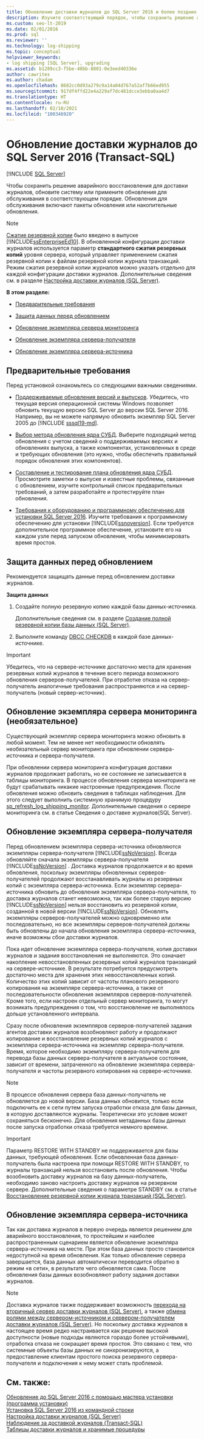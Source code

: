```yaml
---
title: Обновление доставки журналов до SQL Server 2016 и более поздних версий
description: Изучите соответствующий порядок, чтобы сохранить решение аварийного восстановления доставки журналов при обновлении до SQL Server 2016 и более поздних версий с предыдущей версии.
ms.custom: seo-lt-2019
ms.date: 02/01/2016
ms.prod: sql
ms.reviewer: ''
ms.technology: log-shipping
ms.topic: conceptual
helpviewer_keywords:
- log shipping [SQL Server], upgrading
ms.assetid: b1289cc3-f5be-40bb-8801-0e3eed40336e
author: cawrites
ms.author: chadam
ms.openlocfilehash: 8682cc0d93a279c9a14a04d767a52af7b66ed955
ms.sourcegitcommit: 917df4ffd22e4a229af7dc481dcce3ebba0aa4d7
ms.translationtype: HT
ms.contentlocale: ru-RU
ms.lasthandoff: 02/10/2021
ms.locfileid: "100346920"
---
```

# <a name="upgrading-log-shipping-to-sql-server-2016-transact-sql"></a>Обновление доставки журналов до SQL Server 2016 (Transact-SQL)

[!INCLUDE [SQL Server](../../includes/applies-to-version/sqlserver.md)]

Чтобы сохранить решение аварийного восстановления для доставки журналов, обновите систему или примените обновления для обслуживания в соответствующем порядке. Обновления для обслуживания включают пакеты обновления или накопительные обновления.  
  
> [!NOTE]  
> [Сжатие резервной копии](../../relational-databases/backup-restore/backup-compression-sql-server.md) было введено в выпуске [!INCLUDE[ssEnterpriseEd10](../../includes/ssenterpriseed10-md.md)]. В обновленной конфигурации доставки журналов используется параметр **стандартного сжатия резервных копий** уровня сервера, который управляет применением сжатия резервной копии к файлам резервной копии журнала транзакций. Режим сжатия резервной копии журналов можно указать отдельно для каждой конфигурации доставки журналов. Дополнительные сведения см. в разделе [Настройка доставки журналов (SQL Server)](../../database-engine/log-shipping/configure-log-shipping-sql-server.md).  
  
 **В этом разделе:**  
  
-   [Предварительные требования](#Prerequisites)  
  
-   [Защита данных перед обновлением](#ProtectData)  
  
-   [Обновление экземпляра сервера мониторинга](#UpgradeMonitor)  
  
-   [Обновление экземпляра сервера-получателя](#UpgradeSecondaries)  
  
-   [Обновление экземпляра сервера-источника](#UpgradePrimary)  
  
##  <a name="prerequisites"></a><a name="Prerequisites"></a> Предварительные требования  
 Перед установкой ознакомьтесь со следующими важными сведениями.  
  
-   [Поддерживаемые обновления версий и выпусков](../../database-engine/install-windows/supported-version-and-edition-upgrades.md). Убедитесь, что текущая версия операционной системы Windows позволяет обновить текущую версию SQL Server до версии SQL Server 2016. Например, вы не можете напрямую обновить экземпляр SQL Server 2005 до [!INCLUDE [sssql19-md](../../includes/sssql19-md.md)].  
  
-   [Выбор метода обновления ядра СУБД](../../database-engine/install-windows/choose-a-database-engine-upgrade-method.md). Выберите подходящий метод обновления с учетом сведений о поддерживаемых версиях и обновлениях выпуска, а также компонентах, установленных в среде и требующих обновления (это нужно, чтобы обеспечить правильный порядок обновления этих компонентов).  
  
-   [Составление и тестирование плана обновления ядра СУБД](../../database-engine/install-windows/plan-and-test-the-database-engine-upgrade-plan.md). Просмотрите заметки о выпуске и известные проблемы, связанные с обновлением, изучите контрольный список предварительных требований, а затем разработайте и протестируйте план обновления.  
  
-   [Требования к оборудованию и программному обеспечению для установки SQL Server 2016](../../sql-server/install/hardware-and-software-requirements-for-installing-sql-server.md).  Изучите требования к программному обеспечению для установки [!INCLUDE[ssnoversion](../../includes/ssnoversion-md.md)]. Если требуется дополнительное программное обеспечение, установите его на каждом узле перед запуском обновления, чтобы минимизировать время простоя.  
  
##  <a name="protect-your-data-before-the-upgrade"></a><a name="ProtectData"></a> Защита данных перед обновлением  
 Рекомендуется защищать данные перед обновлением доставки журналов.  
  
 **Защита данных**  
  
1.  Создайте полную резервную копию каждой базы данных-источника.  
  
     Дополнительные сведения см. в разделе [Создание полной резервной копии базы данных (SQL Server)](../../relational-databases/backup-restore/create-a-full-database-backup-sql-server.md).  
  
2.  Выполните команду [DBCC CHECKDB](../../t-sql/database-console-commands/dbcc-checkdb-transact-sql.md) в каждой базе данных-источнике.  
  
> [!IMPORTANT]  
>  Убедитесь, что на сервере-источнике достаточно места для хранения резервных копий журналов в течение всего периода возможного обновления серверов-получателей.  При отработке отказа на сервер-получатель аналогичные требования распространяются и на сервер-получатель (новый сервер-источник).  
  
##  <a name="upgrading-the-optional-monitor-server-instance"></a><a name="UpgradeMonitor"></a> Обновление экземпляра сервера мониторинга (необязательное)  
 Существующий экземпляр сервера мониторинга можно обновить в любой момент. Тем не менее нет необходимости обновлять необязательный сервер мониторинга при обновлении сервера-источника и сервера-получателя.  
  
 При обновлении сервера мониторинга конфигурация доставки журналов продолжает работать, но ее состояние не записывается в таблицы мониторинга. В процессе обновления сервера мониторинга не будут срабатывать никакие настроенные предупреждения. После обновления можно обновить сведения в таблицах наблюдения. Для этого следует выполнить системную хранимую процедуру [sp_refresh_log_shipping_monitor](../../relational-databases/system-stored-procedures/sp-refresh-log-shipping-monitor-transact-sql.md).   Дополнительные сведения о сервере мониторинга см. в статье Сведения о доставке журналов(SQL Server).  
  
##  <a name="upgrading-the-secondary-server-instances"></a><a name="UpgradeSecondaries"></a> Обновление экземпляра сервера-получателя  

Перед обновлением экземпляра сервера-источника обновляются экземпляры сервера-получателя [!INCLUDE[ssNoVersion](../../includes/ssnoversion-md.md)]. Всегда обновляйте сначала экземпляры сервера-получателя [!INCLUDE[ssNoVersion](../../includes/ssnoversion-md.md)] . Доставка журналов продолжается и во время обновления, поскольку экземпляры обновленных серверов-получателей продолжают восстанавливать журналы из резервных копий с экземпляра сервера-источника. Если экземпляр сервера-источника обновить до обновления экземпляра сервера-получателя, то доставка журналов станет невозможна, так как более старую версию [!INCLUDE[ssNoVersion](../../includes/ssnoversion-md.md)] нельзя восстановить из резервной копии, созданной в новой версии [!INCLUDE[ssNoVersion](../../includes/ssnoversion-md.md)]. Обновлять экземпляры серверов-получателей можно одновременно или последовательно, но все экземпляры серверов-получателей должны быть обновлены до начала обновления экземпляра сервера-источника, иначе возможны сбои доставки журналов.  
  
Пока идет обновление экземпляра сервера-получателя, копия доставки журналов и задания восстановления не выполняются. Это означает накопление невосстановленных резервных копий журналов транзакций на сервере-источнике. В результате потребуется предусмотреть достаточно места для хранения этих невосстановленных копий. Количество этих копий зависит от частоты планового резервного копирования на экземпляре сервера-источника, а также от последовательности обновления экземпляров серверов-получателей. Кроме того, если настроен отдельный сервер мониторинга, то могут возникать предупреждения о том, что восстановление не выполнялось дольше установленного интервала.  
  
 Сразу после обновления экземпляров серверов-получателей задания агентов доставки журналов возобновляют работу и продолжают копирование и восстановление резервных копий журналов с экземпляра сервера-источника на экземпляр сервера-получателя. Время, которое необходимо экземпляру сервера-получателя для перевода базы данных сервера-получателя в актуальное состояние, зависит от времени, затраченного на обновление экземпляра сервера-получателя и частоты резервного копирования на сервере-источнике.  
  
> [!NOTE]  
> В процессе обновления сервера база данных-получатель не обновляется до новой версии. База данных обновится, только если подключить ее к сети путем запуска отработки отказа для базы данных, в которую доставляются журналы. Теоретически это условие может сохраняться бесконечно. Для обновления метаданных базы данных после запуска отработки отказа требуется немного времени.  
  
> [!IMPORTANT]  
>  Параметр RESTORE WITH STANDBY не поддерживается для базы данных, требующей обновления. Если обновленная база данных-получатель была настроена при помощи RESTORE WITH STANDBY, то журналы транзакций нельзя восстановить после обновления. Чтобы возобновить доставку журналов на базу данных-получатель, необходимо заново настроить доставку журналов на резервном сервере. Дополнительные сведения о параметре STANDBY см. в статье [Восстановление резервной копии журнала транзакций (SQL Server)](../../relational-databases/backup-restore/restore-a-transaction-log-backup-sql-server.md).  
  
##  <a name="upgrading-the-primary-server-instance"></a><a name="UpgradePrimary"></a> Обновление экземпляра сервера-источника  
 Так как доставка журналов в первую очередь является решением для аварийного восстановления, то простейшим и наиболее распространенным сценарием является обновление экземпляра сервера-источника на месте. При этом база данных просто становится недоступной на время обновления. Как только обновление сервера завершается, база данных автоматически переводится обратно в режим «в сети», в результате чего обновляется сама. После обновления базы данных возобновляют работу задания доставки журналов.  
  
> [!NOTE]  
>  Доставка журналов также поддерживает возможность [перехода на вторичный сервер доставки журналов (SQL Server)](../../database-engine/log-shipping/fail-over-to-a-log-shipping-secondary-sql-server.md), а также [обмена ролями между сервером-источником и сервером-получателем доставки журналов (SQL Server)](../../database-engine/log-shipping/change-roles-between-primary-and-secondary-log-shipping-servers-sql-server.md). Но поскольку доставка журналов в настоящее время редко настраивается как решение высокой доступности (новые подходы являются гораздо более устойчивыми), отработка отказа не сокращает время простоя. Это связано с тем, что системные объекты базы данных не синхронизируются, а предоставление клиентам простого поиска резервного сервера-получателя и подключения к нему может стать проблемой.  
  
## <a name="see-also"></a>См. также:  
 [Обновление до SQL Server 2016 с помощью мастера установки (программа установки)](../../database-engine/install-windows/upgrade-sql-server-using-the-installation-wizard-setup.md)   
 [Установка SQL Server 2016 из командной строки](../install-windows/install-sql-server-from-the-command-prompt.md)   
 [Настройка доставки журналов (SQL Server)](../../database-engine/log-shipping/configure-log-shipping-sql-server.md)   
 [Наблюдение за доставкой журналов (Transact-SQL)](../../database-engine/log-shipping/monitor-log-shipping-transact-sql.md)   
 [Таблицы доставки журналов и хранимые процедуры](../../database-engine/log-shipping/log-shipping-tables-and-stored-procedures.md)  
  
